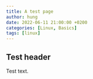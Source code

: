```yaml
---
title: A test page
author: hung
date: 2022-06-11 21:00:00 +0200
categories: [Linux, Basics]
tags: [linux]
---
```


## Test header

Test text.
